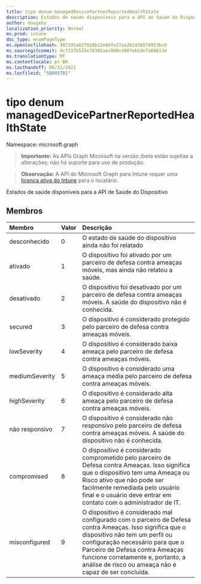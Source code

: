 ```yaml
---
title: tipo denum managedDevicePartnerReportedHealthState
description: Estados de saúde disponíveis para a API de Saúde do Dispositivo
author: dougeby
localization_priority: Normal
ms.prod: intune
doc_type: enumPageType
ms.openlocfilehash: 987195a02f028b12e66fe37aa262438078953bc0
ms.sourcegitcommit: dcf237b515e70302aec0d0c490feb1de7a60613e
ms.translationtype: MT
ms.contentlocale: pt-BR
ms.lasthandoff: 08/31/2021
ms.locfileid: "58803781"
---
```

# <a name="manageddevicepartnerreportedhealthstate-enum-type"></a>tipo denum managedDevicePartnerReportedHealthState

Namespace: microsoft.graph

> **Importante:** As APIs Graph Microsoft na versão /beta estão sujeitas a alterações; não há suporte para uso de produção.

> **Observação:** A API do Microsoft Graph para Intune requer uma [licença ativa do Intune](https://go.microsoft.com/fwlink/?linkid=839381) para o locatário.

Estados de saúde disponíveis para a API de Saúde do Dispositivo

## <a name="members"></a>Membros
|Membro|Valor|Descrição|
|:---|:---|:---|
|desconhecido|0|O estado de saúde do dispositivo ainda não foi relatado|
|ativado|1|O dispositivo foi ativado por um parceiro de defesa contra ameaças móveis, mas ainda não relatou a saúde.|
|desativado|2|O dispositivo foi desativado por um parceiro de defesa contra ameaças móveis. A saúde do dispositivo não é conhecida.|
|secured|3|O dispositivo é considerado protegido pelo parceiro de defesa contra ameaças móveis.|
|lowSeverity|4 |O dispositivo é considerado baixa ameaça pelo parceiro de defesa contra ameaças móveis.|
|mediumSeverity|5 |O dispositivo é considerado uma ameaça média pelo parceiro de defesa contra ameaças móveis.|
|highSeverity|6 |O dispositivo é considerado alta ameaça pelo parceiro de defesa contra ameaças móveis.|
|não responsivo|7 |O dispositivo é considerado não responsivo pelo parceiro de defesa contra ameaças móveis. A saúde do dispositivo não é conhecida.|
|compromised|8 |O dispositivo é considerado comprometido pelo parceiro de Defesa contra Ameaças. Isso significa que o dispositivo tem uma Ameaça ou Risco ativo que não pode ser facilmente remediada pelo usuário final e o usuário deve entrar em contato com o administrador de IT.|
|misconfigured|9 |O dispositivo é considerado mal configurado com o parceiro de Defesa contra Ameaças. Isso significa que o dispositivo não tem um perfil ou configuração necessário para que o Parceiro de Defesa contra Ameaças funcione corretamente e, portanto, a análise de risco ou ameaça não é capaz de ser concluída.|



